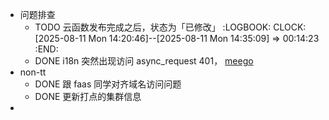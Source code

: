 - 问题排查
	- TODO 云函数发布完成之后，状态为「已修改」
	  :LOGBOOK:
	  CLOCK: [2025-08-11 Mon 14:20:46]--[2025-08-11 Mon 14:35:09] =>  00:14:23
	  :END:
	- DONE i18n 突然出现访问 async_request 401， [meego](https://meego.larkoffice.com/apaas_/issue/detail/6742708857)
- non-tt
	- DONE 跟 faas 同学对齐域名访问问题
	- DONE 更新打点的集群信息
-